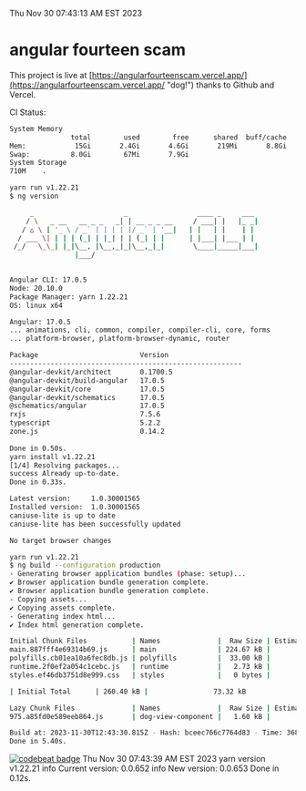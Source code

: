 Thu Nov 30 07:43:13 AM EST 2023

# angular fourteen scam


This project is live at [https://angularfourteenscam.vercel.app/](https://angularfourteenscam.vercel.app/ "dog!") thanks to Github and Vercel.

CI Status: 

```bash
System Memory
               total        used        free      shared  buff/cache   available
Mem:            15Gi       2.4Gi       4.6Gi       219Mi       8.8Gi        12Gi
Swap:          8.0Gi        67Mi       7.9Gi
System Storage
710M	.
```
```bash
yarn run v1.22.21
$ ng version

     _                      _                 ____ _     ___
    / \   _ __   __ _ _   _| | __ _ _ __     / ___| |   |_ _|
   / △ \ | '_ \ / _` | | | | |/ _` | '__|   | |   | |    | |
  / ___ \| | | | (_| | |_| | | (_| | |      | |___| |___ | |
 /_/   \_\_| |_|\__, |\__,_|_|\__,_|_|       \____|_____|___|
                |___/
    

Angular CLI: 17.0.5
Node: 20.10.0
Package Manager: yarn 1.22.21
OS: linux x64

Angular: 17.0.5
... animations, cli, common, compiler, compiler-cli, core, forms
... platform-browser, platform-browser-dynamic, router

Package                         Version
---------------------------------------------------------
@angular-devkit/architect       0.1700.5
@angular-devkit/build-angular   17.0.5
@angular-devkit/core            17.0.5
@angular-devkit/schematics      17.0.5
@schematics/angular             17.0.5
rxjs                            7.5.6
typescript                      5.2.2
zone.js                         0.14.2
    
Done in 0.50s.
yarn install v1.22.21
[1/4] Resolving packages...
success Already up-to-date.
Done in 0.33s.
```
```bash
Latest version:     1.0.30001565
Installed version:  1.0.30001565
caniuse-lite is up to date
caniuse-lite has been successfully updated

No target browser changes
```
```bash
yarn run v1.22.21
$ ng build --configuration production
- Generating browser application bundles (phase: setup)...
✔ Browser application bundle generation complete.
✔ Browser application bundle generation complete.
- Copying assets...
✔ Copying assets complete.
- Generating index html...
✔ Index html generation complete.

Initial Chunk Files           | Names              |  Raw Size | Estimated Transfer Size
main.887fff4e69314b69.js      | main               | 224.67 kB |                61.40 kB
polyfills.cb01ea10a6fec8db.js | polyfills          |  33.00 kB |                10.66 kB
runtime.2f0ef2a054c1cebc.js   | runtime            |   2.73 kB |                 1.27 kB
styles.ef46db3751d8e999.css   | styles             |   0 bytes |                       -

| Initial Total      | 260.40 kB |                73.32 kB

Lazy Chunk Files              | Names              |  Raw Size | Estimated Transfer Size
975.a85fd0e589eeb864.js       | dog-view-component |   1.60 kB |               804 bytes

Build at: 2023-11-30T12:43:30.815Z - Hash: bceec766c7764d83 - Time: 3689ms
Done in 5.40s.
```
[![codebeat badge](https://codebeat.co/badges/8cb3c84a-d002-4f78-98dd-3540260c751a)](https://codebeat.co/projects/github-com-kfedora-angularfourteenscam-master)
Thu Nov 30 07:43:39 AM EST 2023
yarn version v1.22.21
info Current version: 0.0.652
info New version: 0.0.653
Done in 0.12s.
